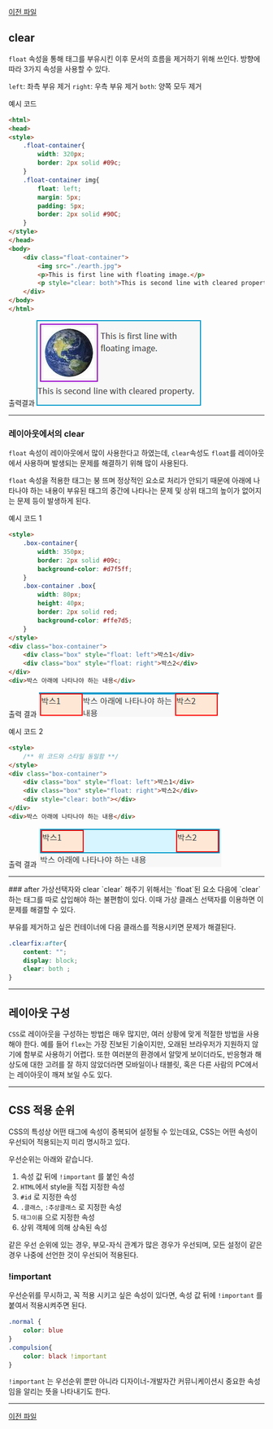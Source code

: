 <a href="./attribute2.md">이전 파일</a>

## clear

`float` 속성을 통해 태그를 부유시킨 이후 문서의 흐름을 제거하기 위해 쓰인다.
방향에 따라 3가지 속성을 사용할 수 있다.

 `left`: 좌측 부유 제거
 `right`: 우측 부유 제거
 `both`: 양쪽 모두 제거

예시 코드
```html
<html>
<head>
<style>
	.float-container{ 
        width: 320px; 
        border: 2px solid #09c; 
    }
	.float-container img{ 
        float: left;
        margin: 5px; 
        padding: 5px; 
        border: 2px solid #90C; 
    }
</style>
</head>
<body>
	<div class="float-container">
		<img src="./earth.jpg">
		<p>This is first line with floating image.</p>
		<p style="clear: both">This is second line with cleared property.</p>
	</div>
</body>
</html>
```

출력결과
<img src="../../img/clear_ex.png">
<hr>

### 레이아웃에서의 clear
`float` 속성이 레이아웃에서 많이 사용한다고 하였는데, `clear`속성도 `float`를 레이아웃에서 사용하며 발생되는 문제를 해결하기 위해 많이 사용된다.

`float` 속성을 적용한 태그는 붕 뜨며 정상적인 요소로 처리가 안되기 때문에
아래에 나타나야 하는 내용이 부유된 태그의 중간에 나타나는 문제 및 상위 태그의 높이가 없어지는 문제 등이 발생하게 된다.

예시 코드 1
```html
<style>
	.box-container{
		width: 350px;
		border: 2px solid #09c;
		background-color: #d7f5ff;
	}
	.box-container .box{
		width: 80px;
		height: 40px;
		border: 2px solid red;
		background-color: #ffe7d5;
	}
</style>
<div class="box-container">
	<div class="box" style="float: left">박스1</div>
	<div class="box" style="float: right">박스2</div>
</div>
<div>박스 아래에 나타나야 하는 내용</div>
```

출력 결과
<img src="../../img/layout_clear1.png">

예시 코드 2
```html
<style>
	/** 위 코드와 스타일 동일함 **/
</style>
<div class="box-container">
	<div class="box" style="float: left">박스1</div>
	<div class="box" style="float: right">박스2</div>
	<div style="clear: both"></div>
</div>
<div>박스 아래에 나타나야 하는 내용</div>
```

출력 결과
<img src="../../img/layout_clear2.png">
<hr>
### after 가상선택자와 clear
`clear` 해주기 위해서는 `float`된 요소 다음에 `clear`하는 태그를 따로 삽입해야 하는 불편함이 있다.
이때 가상 클래스 선택자를 이용하면 이 문제를 해결할 수 있다.

부유를 제거하고 싶은 컨테이너에 다음 클래스를 적용시키면 문제가 해결된다.

```css
.clearfix:after{ 
	content: ""; 
	display: block; 
	clear: both ;
}
```

<hr>

## 레이아웃 구성

`CSS`로 레이아웃을 구성하는 방법은 매우 많지만, 여러 상황에 맞게 적절한 방법을 사용해야 한다. 예를 들어 `flex`는 가장 진보된 기술이지만, 오래된 브라우저가 지원하지 않기에 함부로 사용하기 어렵다. 또한 여러분의 환경에서 알맞게 보이더라도, 반응형과 해상도에 대한 고려를 잘 하지 않았더라면 모바일이나 태블릿, 혹은 다른 사람의 PC에서는 레이아웃이 깨져 보일 수도 있다.
<hr>

## CSS 적용 순위
CSS의 특성상 어떤 태그에 속성이 중복되어 설정될 수 있는데요,
CSS는 어떤 속성이 우선되어 적용되는지 미리 명시하고 있다.

우선순위는 아래와 같습니다.

1. 속성 값 뒤에 `!important` 를 붙인 속성
2. `HTML`에서 style을 직접 지정한 속성
3. `#id` 로 지정한 속성
4. `.클래스`, `:추상클래스` 로 지정한 속성
5. `태그이름` 으로 지정한 속성
6. 상위 객체에 의해 상속된 속성

같은 우선 순위에 있는 경우, 부모-자식 관계가 많은 경우가 우선되며, 모든 설정이 같은 경우 나중에 선언한 것이 우선되어 적용된다.

### !important
우선순위를 무시하고, 꼭 적용 시키고 싶은 속성이 있다면, 속성 값 뒤에 `!important` 를 붙여서 적용시켜주면 된다.

```css
.normal { 
	color: blue 
}
.compulsion{ 
	color: black !important 
}
```
`!important` 는 우선순위 뿐만 아니라 디자이너-개발자간 커뮤니케이션시 중요한 속성임을 알리는 뜻을 나타내기도 한다.

<hr>

<a href="./attribute2.md">이전 파일</a>